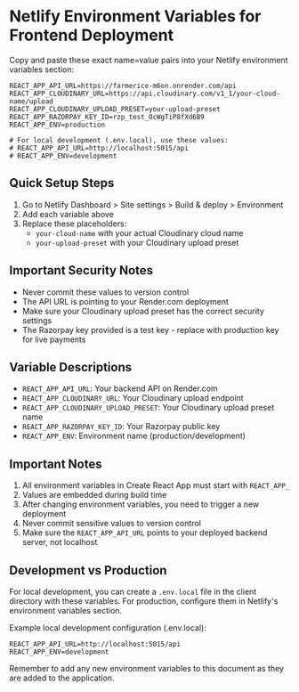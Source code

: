 # Netlify Environment Variables for Frontend Deployment

Copy and paste these exact name=value pairs into your Netlify environment variables section:

```env
REACT_APP_API_URL=https://farmerice-m6on.onrender.com/api
REACT_APP_CLOUDINARY_URL=https://api.cloudinary.com/v1_1/your-cloud-name/upload
REACT_APP_CLOUDINARY_UPLOAD_PRESET=your-upload-preset
REACT_APP_RAZORPAY_KEY_ID=rzp_test_OcWgTiP8fXd6B9
REACT_APP_ENV=production

# For local development (.env.local), use these values:
# REACT_APP_API_URL=http://localhost:5015/api
# REACT_APP_ENV=development
```

## Quick Setup Steps

1. Go to Netlify Dashboard > Site settings > Build & deploy > Environment
2. Add each variable above
3. Replace these placeholders:
   - `your-cloud-name` with your actual Cloudinary cloud name
   - `your-upload-preset` with your Cloudinary upload preset

## Important Security Notes

- Never commit these values to version control
- The API URL is pointing to your Render.com deployment
- Make sure your Cloudinary upload preset has the correct security settings
- The Razorpay key provided is a test key - replace with production key for live payments

## Variable Descriptions

- `REACT_APP_API_URL`: Your backend API on Render.com
- `REACT_APP_CLOUDINARY_URL`: Your Cloudinary upload endpoint
- `REACT_APP_CLOUDINARY_UPLOAD_PRESET`: Your Cloudinary upload preset name
- `REACT_APP_RAZORPAY_KEY_ID`: Your Razorpay public key
- `REACT_APP_ENV`: Environment name (production/development)

## Important Notes

1. All environment variables in Create React App must start with `REACT_APP_`
2. Values are embedded during build time
3. After changing environment variables, you need to trigger a new deployment
4. Never commit sensitive values to version control
5. Make sure the `REACT_APP_API_URL` points to your deployed backend server, not localhost

## Development vs Production

For local development, you can create a `.env.local` file in the client directory with these variables. For production, configure them in Netlify's environment variables section.

Example local development configuration (.env.local):
```env
REACT_APP_API_URL=http://localhost:5015/api
REACT_APP_ENV=development
```

Remember to add any new environment variables to this document as they are added to the application. 